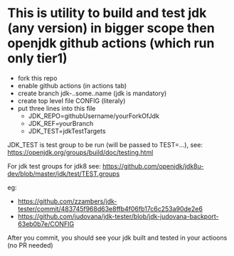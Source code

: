 # This is utility to build and test jdk (any version) in bigger scope then openjdk github actions (which run only tier1)

 * fork this repo
 * enable github actions (in actions tab)
 * create branch jdk-..some..name (jdk is mandatory)
 * create top level file CONFIG (literaly)
 * put three lines into this file
   * JDK_REPO=githubUsername/yourForkOfJdk
   * JDK_REF=yourBranch
   * JDK_TEST=jdkTestTargets

JDK_TEST is test group to be run (will be passed to TEST=...), see:
https://openjdk.org/groups/build/doc/testing.html

For jdk test groups for jdk8 see:
https://github.com/openjdk/jdk8u-dev/blob/master/jdk/test/TEST.groups

eg:
 * https://github.com/zzambers/jdk-tester/commit/483745f968d63e8ffb4f06fb17c6c253a90de2e6
 * https://github.com/judovana/jdk-tester/blob/jdk-judovana-backport-63eb0b7e/CONFIG

After you commit, you should see your jdk built and tested in your actioons (no PR needed)
